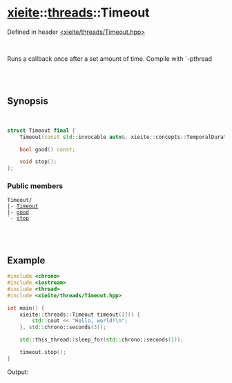 # [xieite](../../README.md)::[threads](../threads.md)::Timeout
Defined in header [<xieite/threads/Timeout.hpp>](../../include/xieite/threads/Timeout.hpp)

<br/>

Runs a callback once after a set amount of time. Compile with `-pthread

<br/><br/>

## Synopsis

<br/>

```cpp
struct Timeout final {
	Timeout(const std::invocable auto&, xieite::concepts::TemporalDuration auto);

	bool good() const;

	void stop();
};
```
### Public members
<pre><code>Timeout/
|- <a href="./Timeout/constructor.md">Timeout</a>
|- <a href="./Timeout/good.md">good</a>
`- <a href="./Timeout/stop.md">stop</a>
</code></pre>

<br/><br/>

## Example
```cpp
#include <chrono>
#include <iostream>
#include <thread>
#include <xieite/threads/Timeout.hpp>

int main() {
	xieite::threads::Timeout timeout([]() {
		std::cout << "Hello, world!\n";
	}, std::chrono::seconds(3));

	std::this_thread::sleep_for(std::chrono::seconds(1));

	timeout.stop();
}
```
Output:
```
```
